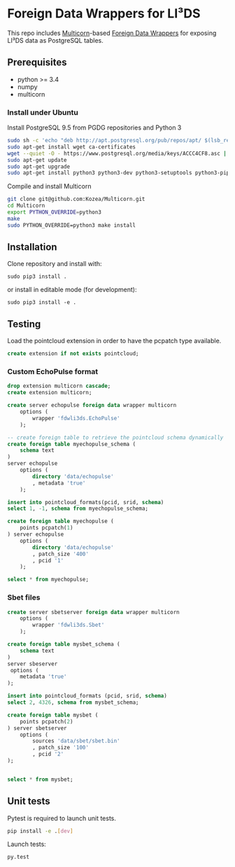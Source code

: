 # Foreign Data Wrappers for LI³DS

This repo includes [Multicorn](http://multicorn.org/)-based [Foreign Data
Wrappers](https://www.postgresql.org/docs/current/static/fdwhandler.html)
for exposing LI³DS data as PostgreSQL tables.

## Prerequisites

- python >= 3.4
- numpy
- multicorn

### Install under Ubuntu

Install PostgreSQL 9.5 from PGDG repositories and Python 3
```sh
sudo sh -c 'echo "deb http://apt.postgresql.org/pub/repos/apt/ $(lsb_release -cs)-pgdg main" > /etc/apt/sources.list.d/pgdg.list'
sudo apt-get install wget ca-certificates
wget --quiet -O - https://www.postgresql.org/media/keys/ACCC4CF8.asc | sudo apt-key add -
sudo apt-get update
sudo apt-get upgrade
sudo apt-get install python3 python3-dev python3-setuptools python3-pip postgresql-9.5 postgresql-server-dev-9.5 python3-numpy
```

Compile and install Multicorn
```sh
git clone git@github.com:Kozea/Multicorn.git
cd Multicorn
export PYTHON_OVERRIDE=python3
make
sudo PYTHON_OVERRIDE=python3 make install
```

## Installation

Clone repository and install with:

	sudo pip3 install .

or install in editable mode (for development):

	sudo pip3 install -e .

## Testing

Load the pointcloud extension in order to have the pcpatch type available.

```sql
create extension if not exists pointcloud;
```

### Custom EchoPulse format

```sql
drop extension multicorn cascade;
create extension multicorn;

create server echopulse foreign data wrapper multicorn
    options (
        wrapper 'fdwli3ds.EchoPulse'
    );

-- create foreign table to retrieve the pointcloud schema dynamically
create foreign table myechopulse_schema (
    schema text
)
server echopulse
    options (
        directory 'data/echopulse'
        , metadata 'true'
    );

insert into pointcloud_formats(pcid, srid, schema)
select 1, -1, schema from myechopulse_schema;

create foreign table myechopulse (
    points pcpatch(1)
) server echopulse
    options (
        directory 'data/echopulse'
        , patch_size '400'
        , pcid '1'
    );

select * from myechopulse;
```

### Sbet files

```sql
create server sbetserver foreign data wrapper multicorn
    options (
        wrapper 'fdwli3ds.Sbet'
    );

create foreign table mysbet_schema (
    schema text
)
server sbeserver
 options (
    metadata 'true'
);

insert into pointcloud_formats (pcid, srid, schema)
select 2, 4326, schema from mysbet_schema;

create foreign table mysbet (
    points pcpatch(2)
) server sbetserver
    options (
        sources 'data/sbet/sbet.bin'
        , patch_size '100'
        , pcid '2'
);


select * from mysbet;

```


## Unit tests

Pytest is required to launch unit tests.

```bash
pip install -e .[dev]
```

Launch tests:

```bash
py.test
```

